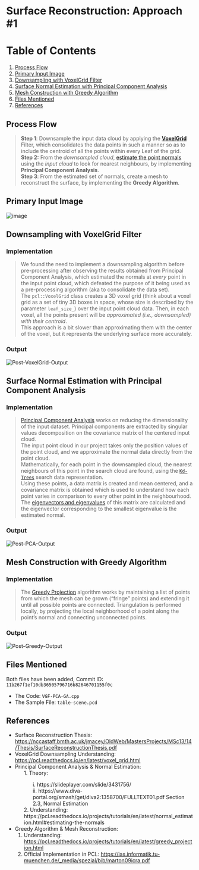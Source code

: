 <h1> Surface Reconstruction: Approach #1 </h1>

# Table of Contents
1. [Process Flow](#Process-Flow)
2. [Primary Input Image](#Primary-Input-Image)
3. [Downsampling with VoxelGrid Filter](#Downsampling-with-VoxelGrid-Filter)
4. [Surface Normal Estimation with Principal Component Analysis](#Surface-Normal-Estimation-with-Principal-Component-Analysis)
5. [Mesh Construction with Greedy Algorithm](#Mesh-Construction-with-Greedy-Algorithm)
6. [Files Mentioned](#Files-Mentioned)
7. [References](#References)

<h2> Process Flow <a name="Process-Flow"></a></h2>

> **Step 1**: Downsample the input data cloud by applying the [**VoxelGrid**](https://pointclouds.org/documentation/classpcl_1_1_voxel_grid_3_01pcl_1_1_p_c_l_point_cloud2_01_4.html) Filter, which consolidates the data points in such a manner so as to include the centroid of all the points within every Leaf of the grid. <br>
> **Step 2:** From the *downsampled cloud*, [estimate the point normals](https://pointclouds.org/documentation/classpcl_1_1_normal_estimation.html) using the *input cloud* to look for nearest neighbours, by implementing **Principal Component Analysis**. <br>
> **Step 3**: From the estimated set of normals, create a mesh to reconstruct the surface, by implementing the **Greedy Algorithm**. <br>

<h2>Primary Input Image<a name="Primary-Input-Image"></a></h2>

![image](https://user-images.githubusercontent.com/95737452/189767203-5c820b68-d15b-4222-961a-0172cb9ee2c1.png)

<h2> Downsampling with VoxelGrid Filter <a name="Downsampling-with-VoxelGrid-Filter"></a></h2>

<h3> Implementation </h3>

> We found the need to implement a downsampling algorithm before pre-processing after observing the results obtained from Principal Component Analysis, which estimated the normals at *every* point in the input point cloud, which defeated the purpose of it being used as a pre-processing algorithm (aka to consolidate the data set). <br>
> The `pcl::VoxelGrid` class creates a 3D voxel grid (think about a voxel grid as a set of tiny 3D boxes in space, whose size is described by the parameter `leaf_size_`) over the input point cloud data. Then, in each voxel, all the points present will be *approximated (i.e., downsampled) with their centroid*.  <br>
> This approach is a bit slower than approximating them with the center of the voxel, but it represents the underlying surface more accurately. <br>

<h3> Output </h3>

![Post-VoxelGrid-Output](https://user-images.githubusercontent.com/95737452/189767346-a6b294f3-d122-408d-9d66-31af497ecd65.png) <br>

<h2> Surface Normal Estimation with Principal Component Analysis <a name="Surface-Normal-Estimation-with-Principal-Component-Analysis"></a></h2>

<h3> Implementation </h3>

> [Principal Component Analysis](https://pointclouds.org/documentation/classpcl_1_1_p_c_a.html) works on reducing the dimensionality of the input dataset. Principal components are extracted by singular values decomposition on the covariance matrix of the centered input cloud. <br>
> The input point cloud in our project takes only the position values of the point cloud, and we approximate the normal data directly from the point cloud. <br>
> Mathematically, for each point in the downsampled cloud, the nearest neighbours of this point in the search cloud are found, using the [`Kd-Trees`](https://pointclouds.org/documentation/classpcl_1_1_kd_tree.html) search data representation. <br> 
> Using these points, a data matrix is created and mean centered, and a covariance matrix is obtained which is used to understand how each point varies in comparison to every other point in the neighbourhood. <br>
> The [eigenvectors and eigenvalues](https://www.youtube.com/watch?v=PFDu9oVAE-g&list=PLZHQObOWTQDPD3MizzM2xVFitgF8hE_ab&index=14) of this matrix are calculated and the eigenvector corresponding to the smallest eigenvalue is the estimated normal.

<h3> Output </h3>

![Post-PCA-Output](https://user-images.githubusercontent.com/95737452/189989562-695e951e-fb66-44a6-9d55-efbe7836a41a.png)

<h2> Mesh Construction with Greedy Algorithm <a name="Mesh-Construction-with-Greedy-Algorithm"></a></h2>

<h3> Implementation </h3>

> The [Greedy Projection](https://pointclouds.org/documentation/classpcl_1_1_greedy_projection_triangulation.html) algorithm works by maintaining a list of points from which the mesh can be grown (“fringe” points) and extending it until all possible points are connected. Triangulation is performed locally, by projecting the local neighborhood of a point along the point’s normal and connecting unconnected points. <br>

<h3> Output </h3>

![Post-Greedy-Output](https://user-images.githubusercontent.com/95737452/189991746-f344cddc-0c55-482e-9eb3-5cf7dae9e631.png)

<h2> Files Mentioned <a name = "Files-Mentioned"></a></h2>

Both files have been added, Commit ID: `11b267f1ef10db36505796716b82646701155f0c`
* The Code: `VGF-PCA-GA.cpp`
* The Sample File: `table-scene.pcd`

<h2> References <a name="References"></a></h2>

* Surface Reconstruction Thesis: https://nccastaff.bmth.ac.uk/jmacey/OldWeb/MastersProjects/MSc13/14/Thesis/SurfaceReconstructionThesis.pdf 
* VoxelGrid Downsampling Understanding: https://pcl.readthedocs.io/en/latest/voxel_grid.html
* Principal Component Analysis & Normal Estimation:
    <ol>
    1. Theory: <br>
        <ol>
        i. https://slideplayer.com/slide/3431756/ <br>
        ii. https://www.diva-portal.org/smash/get/diva2:1358700/FULLTEXT01.pdf Section 2.3, Normal Estimation <br>
        </ol>
    2. Understanding: https://pcl.readthedocs.io/projects/tutorials/en/latest/normal_estimation.html#estimating-the-normals
    </ol>
* Greedy Algorithm & Mesh Reconstruction:
    1. Understanding: https://pcl.readthedocs.io/projects/tutorials/en/latest/greedy_projection.html
    2. Official Implementation in PCL: https://ias.informatik.tu-muenchen.de/_media/spezial/bib/marton09icra.pdf
